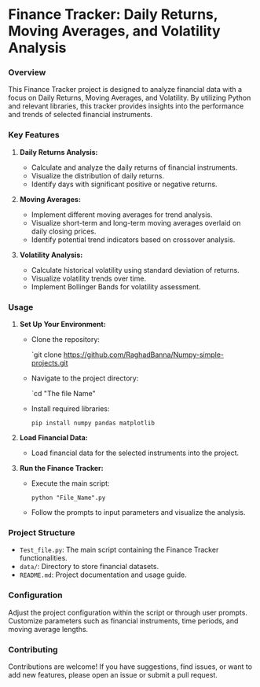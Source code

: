 

# Finance Tracker: Daily Returns, Moving Averages, and Volatility Analysis

### Overview

This Finance Tracker project is designed to analyze financial data with a focus on Daily Returns, Moving Averages, and Volatility. By utilizing Python and relevant libraries, this tracker provides insights into the performance and trends of selected financial instruments.

### Key Features

1. **Daily Returns Analysis:**
    
    - Calculate and analyze the daily returns of financial instruments.
    - Visualize the distribution of daily returns.
    - Identify days with significant positive or negative returns.
2. **Moving Averages:**
    
    - Implement different moving averages for trend analysis.
    - Visualize short-term and long-term moving averages overlaid on daily closing prices.
    - Identify potential trend indicators based on crossover analysis.
3. **Volatility Analysis:**
    
    - Calculate historical volatility using standard deviation of returns.
    - Visualize volatility trends over time.
    - Implement Bollinger Bands for volatility assessment.

### Usage

1. **Set Up Your Environment:**
    
    - Clone the repository:
        
        
        
        `git clone https://github.com/RaghadBanna/Numpy-simple-projects.git
        
    - Navigate to the project directory:
        
        
        
        `cd "The file Name" 
        
    - Install required libraries:
        
        
        
        `pip install numpy pandas matplotlib`
        
2. **Load Financial Data:**
    
    - Load financial data for the selected instruments into the project.
3. **Run the Finance Tracker:**
    
    - Execute the main script:
        
        
        
        `python "File_Name".py`
        
    - Follow the prompts to input parameters and visualize the analysis.
        

### Project Structure

- `Test_file.py`: The main script containing the Finance Tracker functionalities.
- `data/`: Directory to store financial datasets.
- `README.md`: Project documentation and usage guide.

### Configuration

Adjust the project configuration within the script or through user prompts. Customize parameters such as financial instruments, time periods, and moving average lengths.

### Contributing

Contributions are welcome! If you have suggestions, find issues, or want to add new features, please open an issue or submit a pull request.
